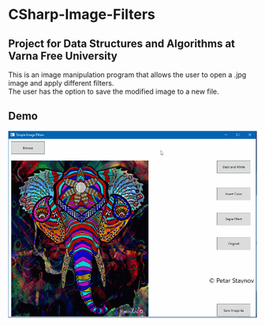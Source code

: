 # CSharp-Image-Filters

## Project for Data Structures and Algorithms at Varna Free University  
This is an image manipulation program that allows the user to open a .jpg image and apply different filters.  
The user has the option to save the modified image to a new file.  
  
## Demo
<p align="center">
  <img src="./github-images/video_gif.gif?raw=true" width=auto title="Vimeo Video Downloader">
</p>
